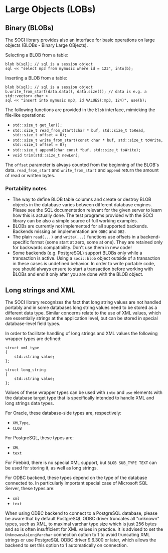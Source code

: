 # Large Objects (LOBs)

## Binary (BLOBs)

The SOCI library provides also an interface for basic operations on large objects (BLOBs - Binary Large OBjects).

Selecting a BLOB from a table:

    blob b(sql); // sql is a session object
    sql << "select mp3 from mymusic where id = 123", into(b);

Inserting a BLOB from a table:

    blob b(sql); // sql is a session object
    b.write_from_start(data.data(), data.size()); // data is e.g. a std::vector< char >
    sql << "insert into mymusic mp3, id VALUES(:mp3, 124)", use(b);

The following functions are provided in the `blob` interface, mimicking the file-like operations:

* `std::size_t get_len();`
* `std::size_t read_from_start(char * buf, std::size_t toRead, std::size_t offset = 0);`
* `std::size_t write_from_start(const char * buf, std::size_t toWrite, std::size_t offset = 0);`
* `std::size_t append(char const *buf, std::size_t toWrite);`
* `void trim(std::size_t newLen);`

The `offset` parameter is always counted from the beginning of the BLOB's data. `read_from_start` and `write_from_start` and `append` return the amount of read or written bytes.

### Portability notes

* The way to define BLOB table columns and create or destroy BLOB objects in the database varies between different database engines.
  Please see the SQL documentation relevant for the given server to learn how this is actually done. The test programs provided with the SOCI library can be also a simple source of full working examples.
* BLOBs are currently not implemented for all supported backends. Backends missing an implementation are `ODBC` and `DB2`.
* The plain `read(...)` and `write(...)` functions use offsets in a backend-specific format (some start at zero, some at one). They are retained only for backwards compatibility. Don't use them in new code!
* Some backends (e.g. PostgreSQL) support BLOBs only while a transaction is active. Using a `soci::blob` object outside of a transaction in these cases is undefined behavior.
  In order to write portable code, you should always ensure to start a transaction before working with BLOBs and end it only after you are done with the BLOB object.

## Long strings and XML

The SOCI library recognizes the fact that long string values are not handled portably and in some databases long string values need to be stored as a different data type.
Similar concerns relate to the use of XML values, which are essentially strings at the application level, but can be stored in special database-level field types.

In order to facilitate handling of long strings and XML values the following wrapper types are defined:

    struct xml_type
    {
        std::string value;
    };

    struct long_string
    {
        std::string value;
    };

Values of these wrapper types can be used with `into` and `use` elements with the database target type that is specifically intended to handle XML and long strings data types.

For Oracle, these database-side types are, respectively:

* `XMLType`,
* `CLOB`

For PostgreSQL, these types are:

* `XML`
* `text`

For Firebird, there is no special XML support, but `BLOB SUB_TYPE TEXT` can be
used for storing it, as well as long strings.

For ODBC backend, these types depend on the type of the database connected to.
In particularly important special case of Microsoft SQL Server, these types
are:

* `xml`
* `text`

When using ODBC backend to connect to a PostgreSQL database, please be aware
that by default PostgreSQL ODBC driver truncates all "unknown" types, such as
XML, to maximal varchar type size which is just 256 bytes and so is often
insufficient for XML values in practice. It is advised to set the
`UnknownsAsLongVarchar` connection option to 1 to avoid truncating XML strings
or use PostgreSQL ODBC driver 9.6.300 or later, which allows the backend to set
this option to 1 automatically on connection.

